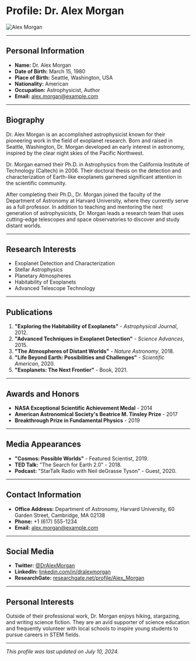 # Profile: Dr. Alex Morgan

![Alex Morgan](https://via.placeholder.com/150)

---

## Personal Information

- **Name:** Dr. Alex Morgan
- **Date of Birth:** March 15, 1980
- **Place of Birth:** Seattle, Washington, USA
- **Nationality:** American
- **Occupation:** Astrophysicist, Author
- **Email:** alex.morgan@example.com

---


## Biography

Dr. Alex Morgan is an accomplished astrophysicist known for their pioneering work in the field of exoplanet research. Born and raised in Seattle, Washington, Dr. Morgan developed an early interest in astronomy, inspired by the clear night skies of the Pacific Northwest.

Dr. Morgan earned their Ph.D. in Astrophysics from the California Institute of Technology (Caltech) in 2006. Their doctoral thesis on the detection and characterization of Earth-like exoplanets garnered significant attention in the scientific community.

After completing their Ph.D., Dr. Morgan joined the faculty of the Department of Astronomy at Harvard University, where they currently serve as a full professor. In addition to teaching and mentoring the next generation of astrophysicists, Dr. Morgan leads a research team that uses cutting-edge telescopes and space observatories to discover and study distant worlds.

---

## Research Interests

- Exoplanet Detection and Characterization
- Stellar Astrophysics
- Planetary Atmospheres
- Habitability of Exoplanets
- Advanced Telescope Technology

---

## Publications

1. **"Exploring the Habitability of Exoplanets"** - *Astrophysical Journal*, 2012.
2. **"Advanced Techniques in Exoplanet Detection"** - *Science Advances*, 2015.
3. **"The Atmospheres of Distant Worlds"** - *Nature Astronomy*, 2018.
4. **"Life Beyond Earth: Possibilities and Challenges"** - *Scientific American*, 2020.
5. **"Exoplanets: The Next Frontier"** - Book, 2021.

---

## Awards and Honors

- **NASA Exceptional Scientific Achievement Medal** - 2014
- **American Astronomical Society's Beatrice M. Tinsley Prize** - 2017
- **Breakthrough Prize in Fundamental Physics** - 2019

---

## Media Appearances

- **"Cosmos: Possible Worlds"** - Featured Scientist, 2019.
- **TED Talk:** "The Search for Earth 2.0" - 2018.
- **Podcast:** "StarTalk Radio with Neil deGrasse Tyson" - Guest, 2020.

---

## Contact Information

- **Office Address:** Department of Astronomy, Harvard University, 60 Garden Street, Cambridge, MA 02138
- **Phone:** +1 (617) 555-1234
- **Email:** alex.morgan@example.com

---

## Social Media

- **Twitter:** [@DrAlexMorgan](https://twitter.com/DrAlexMorgan)
- **LinkedIn:** [linkedin.com/in/dralexmorgan](https://linkedin.com/in/dralexmorgan)
- **ResearchGate:** [researchgate.net/profile/Alex_Morgan](https://researchgate.net/profile/Alex_Morgan)

---

## Personal Interests

Outside of their professional work, Dr. Morgan enjoys hiking, stargazing, and writing science fiction. They are an avid supporter of science education and frequently volunteer with local schools to inspire young students to pursue careers in STEM fields.

---

*This profile was last updated on July 10, 2024.*
